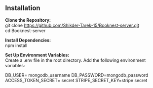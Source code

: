 ## Installation
**Clone the Repository:** <br>
  git clone https://github.com/Shikder-Tarek-15/Booknest-server.git <br>
  cd Booknest-server

**Install Dependencies:** <br>
  npm install

**Set Up Environment Variables:** <br>
Create a .env file in the root directory.
Add the following environment variables:

DB_USER= mongodb_username
DB_PASSWORD=mongodb_password
ACCESS_TOKEN_SECRET= secret
STRIPE_SECRET_KEY=stripe secret
